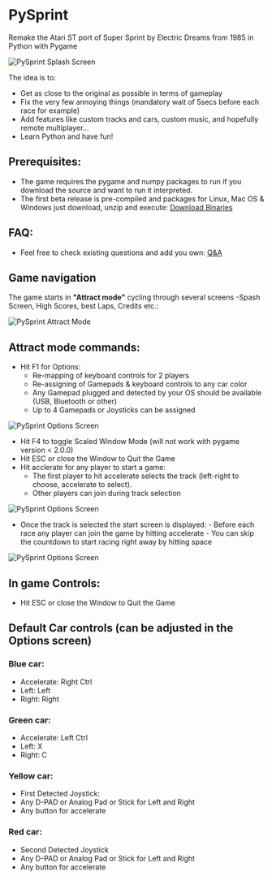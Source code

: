 # PySprint
Remake the Atari ST port of Super Sprint by Electric Dreams from 1985 in Python with Pygame

![PySprint Splash Screen](https://repository-images.githubusercontent.com/342905347/8c764600-a6cd-11eb-8854-8a5d35ea4e94)

The idea is to:
- Get as close to the original as possible in terms of gameplay
- Fix the very few annoying things (mandatory wait of 5secs before each race for example)
- Add features like custom tracks and cars, custom music, and hopefully remote multiplayer...
- Learn Python and have fun!

## Prerequisites:

- The game requires the pygame and numpy packages to run if you download the source and want to run it interpreted.
- The first beta release is pre-compiled and packages for Linux, Mac OS & Windows just download, unzip and execute:
  [Download Binaries](https://github.com/salem-ok/PySprint/releases/tag/v0.29-beta)

## FAQ:
- Feel free to check existing questions and add you own:
  [Q&A](https://github.com/salem-ok/PySprint/discussions/categories/q-a)

## Game navigation

The game starts in **"Attract mode"** cycling through several screens -Spash Screen, High Scores, best Laps, Credits etc.:

![PySprint Attract Mode](https://github.com/salem-ok/PySprint/blob/main/ImageSource/Attract.gif?raw=true)

## Attract mode commands:
  - Hit F1 for Options:
       - Re-mapping of keyboard controls for 2 players
       - Re-assigning of Gamepads & keyboard controls to any car color
       - Any Gamepad plugged and detected by your OS should be available (USB, Bluetooth or other)
       - Up to 4 Gamepads or Joysticks can be assigned

![PySprint Options Screen](https://github.com/salem-ok/PySprint/blob/main/ImageSource/OptionsScreen.png?raw=true)

  - Hit F4 to toggle Scaled Window Mode (will not work with pygame version < 2.0.0)
  - Hit ESC or close the Window to Quit the Game
  - Hit acclerate for any player to start a game:
      - The first player to hit accelerate selects the track (left-right to choose, accelerate to select).
      - Other players can join during track selection

![PySprint Options Screen](https://github.com/salem-ok/PySprint/blob/main/ImageSource/SelectTrack.gif?raw=true)

- Once the track is selected the start screen is displayed:
        - Before each race any player can join the game by hitting accelerate
        - You can skip the countdown to start racing right away by hitting space

![PySprint Options Screen](https://github.com/salem-ok/PySprint/blob/main/ImageSource/StartRace.gif?raw=true)

## In game Controls:

- Hit ESC or close the Window to Quit the Game

## Default Car controls (can be adjusted in the Options screen)

### Blue car:
  - Accelerate: Right Ctrl
  - Left: Left
  - Right: Right

### Green car:
  - Accelerate: Left Ctrl
  - Left: X
  - Right: C

### Yellow car:
  - First Detected Joystick:
  - Any D-PAD or Analog Pad or Stick for Left and Right
  - Any button for accelerate

### Red car:
  - Second Detected Joystick
  - Any D-PAD or Analog Pad or Stick for Left and Right
  - Any button for accelerate
